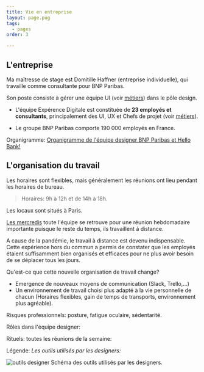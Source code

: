 ```yaml
---
title: Vie en entreprise
layout: page.pug
tags:
  - pages
order: 3

---
```


## L'entreprise

Ma maîtresse de stage est Domitille Haffner (entreprise individuelle), qui travaille comme consultante pour BNP Paribas.

Son poste consiste à gérer une équipe UI (voir [métiers](metiers.md)) dans le pôle design.

* L'équipe Expérence Digitale est constituée de **23 employés et consultants**, principalement des UI, UX et Chefs de projet (voir [métiers](metiers.md)).

* Le groupe BNP Paribas comporte 190 000 employés en France.

Organigramme: [Organigramme de l'équipe designer BNP Paribas et Hello Bank!](https://trello.com/1/cards/622f0d3b8d717e4a16fff641/attachments/622f0d3c8d717e4a16fff8ea/previews/622f0d3c8d717e4a16fff8f2/download/organigramme2022.png)

<!-- organigramme-->

## L'organisation du travail

Les horaires sont flexibles, mais généralement les réunions ont lieu pendant les horaires de bureau.
> Horaires: 9h à 12h et de 14h à 18h.

Les locaux sont situés à Paris.

[Les mercredis](/articles/2022-03-16) toute l'équipe se retrouve pour une réunion hebdomadaire importante puisque le reste du temps, ils travaillent à distance. 

A cause de la pandémie, le travail à distance est devenu indispensable. Cette expérience hors du commun a permis de constater que les employés étaient suffisamment bien organisés et efficaces pour ne plus avoir besoin de se déplacer tous les jours.

Qu'est-ce que cette nouvelle organisation de travail change?

- Emergence de nouveaux moyens de communication (Slack, Trello,...) 
- Un environnement de travail choisi plus adapté à la vie personnelle de chacun (Horaires flexibles, gain de temps de transports, environnement plus agréable).

Risques professionnels: posture, fatigue oculaire, sédentarité.

Rôles dans l'équipe designer:

 

Rituels: toutes les réunions de la semaine: <!-- schéma rituels -->

Légende: *Les outils utilisés par les designers:*

![outils designer](/assets/outilsdesigner.jpg) Schéma des outils utilisés par les designers.
